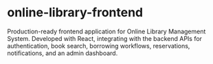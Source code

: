 # online-library-frontend
Production-ready frontend application for Online Library Management System. Developed with React, integrating with the backend APIs for authentication, book search, borrowing workflows, reservations, notifications, and an admin dashboard.
